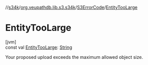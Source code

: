 //[s34k](../../../index.md)/[org.veupathdb.lib.s3.s34k](../index.md)/[S3ErrorCode](index.md)/[EntityTooLarge](-entity-too-large.md)

# EntityTooLarge

[jvm]\
const val [EntityTooLarge](-entity-too-large.md): [String](https://kotlinlang.org/api/latest/jvm/stdlib/kotlin/-string/index.html)

Your proposed upload exceeds the maximum allowed object size.
